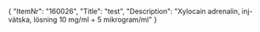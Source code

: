 {
  "ItemNr": "160026",
  "Title": "test",
  "Description": "Xylocain adrenalin, inj-vätska, lösning 10 mg/ml + 5 mikrogram/ml"
}